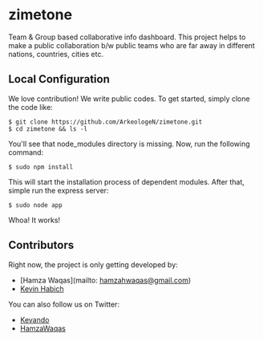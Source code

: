 zimetone
========

Team &amp; Group based collaborative info dashboard. This project helps to make a public collaboration b/w public teams who are far away in different nations, countries, cities etc.


Local Configuration
-------------

We love contribution! We write public codes. To get started, simply clone the code like:

	$ git clone https://github.com/ArkeologeN/zimetone.git
	$ cd zimetone && ls -l

You'll see that node_modules directory is missing. Now, run the following command:

	$ sudo npm install

This will start the installation process of dependent modules. After that, simple run the express server:

	$ sudo node app


Whoa! It works!

## Contributors

Right now, the project is only getting developed by:
* [Hamza Waqas](mailto: hamzahwaqas@gmail.com)
* [Kevin Habich](http://kevinhabich.com)

You can also follow us on Twitter:
* [Kevando](https://twitter.com/candylocker)
* [HamzaWaqas](https://twitter.com/HamzaWaqas)
